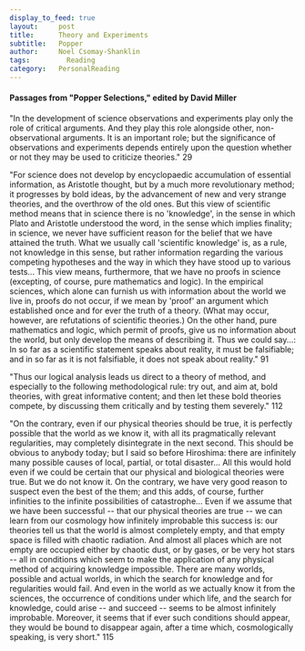```yaml
---
display_to_feed: true
layout:     post
title:      Theory and Experiments
subtitle:   Popper
author:     Noel Csomay-Shanklin
tags: 		  Reading
category:   PersonalReading
---
```


#### Passages from "Popper Selections," edited by David Miller

"In the development of science observations and experiments play only the role of critical arguments. And they play this role alongside other, non-observational arguments. It is an important role; but the significance of observations and experiments depends entirely upon the question whether or not they may be used to criticize theories." 29

"For science does not develop by encyclopaedic accumulation of essential information, as Aristotle thought, but by a much more revolutionary method; it progresses by bold ideas, by the advancement of new and very strange theories, and the overthrow of the old ones. But this view of scientific method means that in science there is no 'knowledge', in the sense in which Plato and Aristotle understood the word, in the sense which implies finality; in science, we never have sufficient reason for the belief that we have attained the truth. What we usually call 'scientific knowledge' is, as a rule, not knowledge in this sense, but rather information regarding the various competing hypotheses and the way in which they have stood up to various tests... This view means, furthermore, that we have no proofs in science (excepting, of course, pure mathematics and logic). In the empirical sciences, which alone can furnish us with information about the world we live in, proofs do not occur, if we mean by 'proof' an argument which established once and for ever the truth of a theory. (What may occur, however, are refutations of scientific theories.) On the other hand, pure mathematics and logic, which permit of proofs, give us no information about the world, but only develop the means of describing it. Thus we could say...: In so far as a scientific statement speaks about reality, it must be falsifiable; and in so far as it is not falsifiable, it does not speak about reality." 91

"Thus our logical analysis leads us direct to a theory of method, and especially to the following methodological rule: try out, and aim at, bold theories, with great informative content; and then let these bold theories compete, by discussing them critically and by testing them severely." 112

"On the contrary, even if our physical theories should be true, it is perfectly possible that the world as we know it, with all its pragmatically relevant regularities, may completely disintegrate in the next second. This should be obvious to anybody today; but I said so before Hiroshima: there are infinitely many possible causes of local, partial, or total disaster... All this would hold even if we could be certain that our physical and biological theories were true. But we do not know it. On the contrary, we have very good reason to suspect even the best of the them; and this adds, of course, further infinities to the infinite possibilities of catastrophe... Even if we assume that we have been successful -- that our physical theories are true -- we can learn from our cosmology how infinitely improbable this success is: our theories tell us that the world is almost completely empty, and that empty space is filled with chaotic radiation. And almost all places which are not empty are occupied either by chaotic dust, or by gases, or be very hot stars -- all in conditions which seem to make the application of any physical method of acquiring knowledge impossible. There are many worlds, possible and actual worlds, in which the search for knowledge and for regularities would fail. And even in the world as we actually know it from the sciences, the occurrence of conditions under which life, and the search for knowledge, could arise -- and succeed -- seems to be almost infinitely improbable. Moreover, it seems that if ever such conditions should appear, they would be bound to disappear again, after a time which, cosmologically speaking, is very short." 115